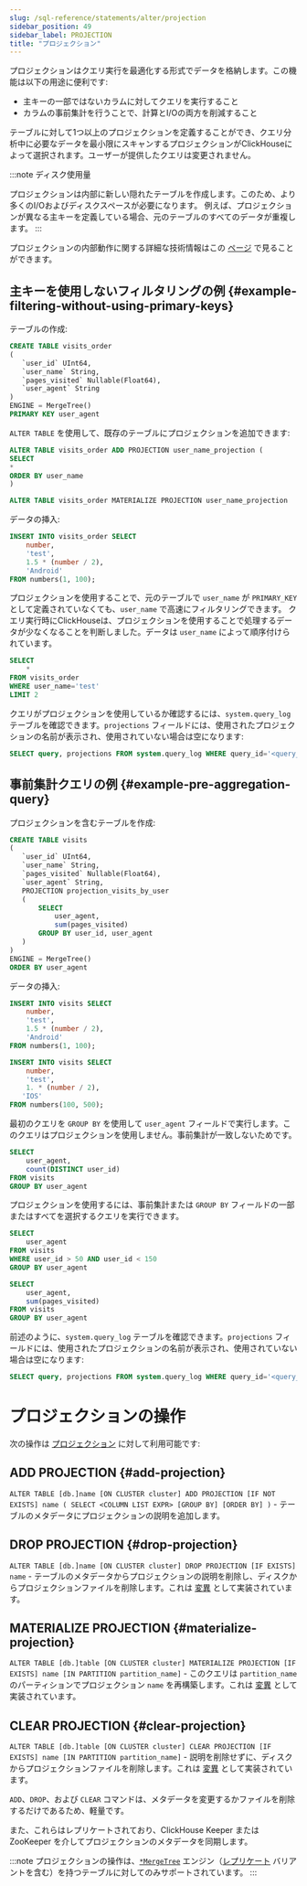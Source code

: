 ```yaml
---
slug: /sql-reference/statements/alter/projection
sidebar_position: 49
sidebar_label: PROJECTION
title: "プロジェクション"
---
```


プロジェクションはクエリ実行を最適化する形式でデータを格納します。この機能は以下の用途に便利です:
- 主キーの一部ではないカラムに対してクエリを実行すること
- カラムの事前集計を行うことで、計算とI/Oの両方を削減すること

テーブルに対して1つ以上のプロジェクションを定義することができ、クエリ分析中に必要なデータを最小限にスキャンするプロジェクションがClickHouseによって選択されます。ユーザーが提供したクエリは変更されません。

:::note ディスク使用量

プロジェクションは内部に新しい隠れたテーブルを作成します。このため、より多くのI/Oおよびディスクスペースが必要になります。
例えば、プロジェクションが異なる主キーを定義している場合、元のテーブルのすべてのデータが重複します。
:::

プロジェクションの内部動作に関する詳細な技術情報はこの [ページ](/guides/best-practices/sparse-primary-indexes.md/#option-3-projections) で見ることができます。

## 主キーを使用しないフィルタリングの例 {#example-filtering-without-using-primary-keys}

テーブルの作成:
```sql
CREATE TABLE visits_order
(
   `user_id` UInt64,
   `user_name` String,
   `pages_visited` Nullable(Float64),
   `user_agent` String
)
ENGINE = MergeTree()
PRIMARY KEY user_agent
```
`ALTER TABLE` を使用して、既存のテーブルにプロジェクションを追加できます:
```sql
ALTER TABLE visits_order ADD PROJECTION user_name_projection (
SELECT
*
ORDER BY user_name
)

ALTER TABLE visits_order MATERIALIZE PROJECTION user_name_projection
```
データの挿入:
```sql
INSERT INTO visits_order SELECT
    number,
    'test',
    1.5 * (number / 2),
    'Android'
FROM numbers(1, 100);
```

プロジェクションを使用することで、元のテーブルで `user_name` が `PRIMARY_KEY` として定義されていなくても、`user_name` で高速にフィルタリングできます。
クエリ実行時にClickHouseは、プロジェクションを使用することで処理するデータが少なくなることを判断しました。データは `user_name` によって順序付けられています。
```sql
SELECT
    *
FROM visits_order
WHERE user_name='test'
LIMIT 2
```

クエリがプロジェクションを使用しているか確認するには、`system.query_log` テーブルを確認できます。`projections` フィールドには、使用されたプロジェクションの名前が表示され、使用されていない場合は空になります:
```sql
SELECT query, projections FROM system.query_log WHERE query_id='<query_id>'
```

## 事前集計クエリの例 {#example-pre-aggregation-query}

プロジェクションを含むテーブルを作成:
```sql
CREATE TABLE visits
(
   `user_id` UInt64,
   `user_name` String,
   `pages_visited` Nullable(Float64),
   `user_agent` String,
   PROJECTION projection_visits_by_user
   (
       SELECT
           user_agent,
           sum(pages_visited)
       GROUP BY user_id, user_agent
   )
)
ENGINE = MergeTree()
ORDER BY user_agent
```
データの挿入:
```sql
INSERT INTO visits SELECT
    number,
    'test',
    1.5 * (number / 2),
    'Android'
FROM numbers(1, 100);
```
```sql
INSERT INTO visits SELECT
    number,
    'test',
    1. * (number / 2),
   'IOS'
FROM numbers(100, 500);
```
最初のクエリを `GROUP BY` を使用して `user_agent` フィールドで実行します。このクエリはプロジェクションを使用しません。事前集計が一致しないためです。
```sql
SELECT
    user_agent,
    count(DISTINCT user_id)
FROM visits
GROUP BY user_agent
```

プロジェクションを使用するには、事前集計または `GROUP BY` フィールドの一部またはすべてを選択するクエリを実行できます。
```sql
SELECT
    user_agent
FROM visits
WHERE user_id > 50 AND user_id < 150
GROUP BY user_agent
```
```sql
SELECT
    user_agent,
    sum(pages_visited)
FROM visits
GROUP BY user_agent
```

前述のように、`system.query_log` テーブルを確認できます。`projections` フィールドには、使用されたプロジェクションの名前が表示され、使用されていない場合は空になります:
```sql
SELECT query, projections FROM system.query_log WHERE query_id='<query_id>'
```


# プロジェクションの操作

次の操作は [プロジェクション](/engines/table-engines/mergetree-family/mergetree.md/#projections) に対して利用可能です:

## ADD PROJECTION {#add-projection}

`ALTER TABLE [db.]name [ON CLUSTER cluster] ADD PROJECTION [IF NOT EXISTS] name ( SELECT <COLUMN LIST EXPR> [GROUP BY] [ORDER BY] )` - テーブルのメタデータにプロジェクションの説明を追加します。

## DROP PROJECTION {#drop-projection}

`ALTER TABLE [db.]name [ON CLUSTER cluster] DROP PROJECTION [IF EXISTS] name` - テーブルのメタデータからプロジェクションの説明を削除し、ディスクからプロジェクションファイルを削除します。これは [変異](/sql-reference/statements/alter/index.md#mutations) として実装されています。

## MATERIALIZE PROJECTION {#materialize-projection}

`ALTER TABLE [db.]table [ON CLUSTER cluster] MATERIALIZE PROJECTION [IF EXISTS] name [IN PARTITION partition_name]` - このクエリは `partition_name` のパーティションでプロジェクション `name` を再構築します。これは [変異](/sql-reference/statements/alter/index.md#mutations) として実装されています。

## CLEAR PROJECTION {#clear-projection}

`ALTER TABLE [db.]table [ON CLUSTER cluster] CLEAR PROJECTION [IF EXISTS] name [IN PARTITION partition_name]` - 説明を削除せずに、ディスクからプロジェクションファイルを削除します。これは [変異](/sql-reference/statements/alter/index.md#mutations) として実装されています。

`ADD`、`DROP`、および `CLEAR` コマンドは、メタデータを変更するかファイルを削除するだけであるため、軽量です。

また、これらはレプリケートされており、ClickHouse Keeper または ZooKeeper を介してプロジェクションのメタデータを同期します。

:::note
プロジェクションの操作は、[`*MergeTree`](/engines/table-engines/mergetree-family/mergetree.md) エンジン（[レプリケート](/engines/table-engines/mergetree-family/replication.md) バリアントを含む）を持つテーブルに対してのみサポートされています。
:::
